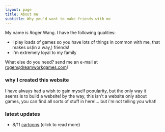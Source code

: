 ```yaml
---
layout: page
title: About me
subtitle: Why you'd want to make friends with me
---
```


My name is Roger Wang. I have the following qualities:

- I play loads of games so you have lots of things in common with me, that makes us(in a way,) friends!
- I'm extremely loyal to my family

What else do you need?
send me an e-mail at roger@dreamworkgames.com!

### why I created this website

I have always had a wish to gain myself popularity, but the only way it seems is to build a website! 
by the way, this isn't a website only about games, you can find all sorts of stuff in here!... but i'm not telling you what!

### latest updates

- 8/11 [cartoons](/cartoons).(click to read more)
